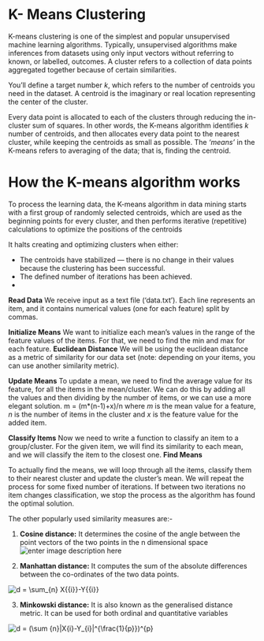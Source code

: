 ﻿# K- Means Clustering

K-means clustering is one of the simplest and popular unsupervised machine learning algorithms.
Typically, unsupervised algorithms make inferences from datasets using only input vectors without referring to known, or labelled, outcomes.
A cluster refers to a collection of data points aggregated together because of certain similarities.

You’ll define a target number  _k_, which refers to the number of centroids you need in the dataset. A centroid is the imaginary or real location representing the center of the cluster.

Every data point is allocated to each of the clusters through reducing the in-cluster sum of squares.
In other words, the K-means algorithm identifies  _k_  number of centroids, and then allocates every data point to the nearest cluster, while keeping the centroids as small as possible.
The  _‘means’_  in the K-means refers to averaging of the data; that is, finding the centroid.

# **How the K-means algorithm works**
To process the learning data, the K-means algorithm in data mining starts with a first group of randomly selected centroids, which are used as the beginning points for every cluster, and then performs iterative (repetitive) calculations to optimize the positions of the centroids

It halts creating and optimizing clusters when either:

-   The centroids have stabilized — there is no change in their values because the clustering has been successful.
-   The defined number of iterations has been achieved.
- 
**Read Data**
We receive input as a text file (‘data.txt’). Each line represents an item, and it contains numerical values (one for each feature) split by commas.

**Initialize Means**
We want to initialize each mean’s values in the range of the feature values of the items. For that, we need to find the min and max for each feature.
**Euclidean Distance**
We will be using the euclidean distance as a metric of similarity for our data set (note: depending on your items, you can use another similarity metric).

**Update Means**
To update a mean, we need to find the average value for its feature, for all the items in the mean/cluster. We can do this by adding all the values and then dividing by the number of items, or we can use a more elegant solution.
	m = (m*(n-1)+x)/n
	where _m_ is the mean value for a feature, _n_ is the number of items in the cluster and _x_ is the feature value for the added item.

**Classify Items**
Now we need to write a function to classify an item to a group/cluster. For the given item, we will find its similarity to each mean, and we will classify the item to the closest one.
**Find Means**

To actually find the means, we will loop through all the items, classify them to their nearest cluster and update the cluster’s mean. We will repeat the process for some fixed number of iterations. If between two iterations no item changes classification, we stop the process as the algorithm has found the optimal solution.

The other popularly used similarity measures are:-
1.  **Cosine distance:**  It determines the cosine of the angle between the point vectors of the two points in the n dimensional space
![enter image description here](https://www.geeksforgeeks.org/wp-content/ql-cache/quicklatex.com-3fd139cbbf734c3a069c4c1416528409_l3.svg)

2.  **Manhattan distance:**  It computes the sum of the absolute differences between the co-ordinates of the two data points.

![d = \sum_{n} X{_{i}}-Y{_{i}} ](https://www.geeksforgeeks.org/wp-content/ql-cache/quicklatex.com-ac9b0b227cd80bf647d1df50d5ac3512_l3.svg "Rendered by QuickLaTeX.com")

3.  **Minkowski distance:**  It is also known as the generalised distance metric. It can be used for both ordinal and quantitative variables

![d = (\sum _{n}|X_{i}-Y_{i}|^{\frac{1}{p}})^{p} ](https://www.geeksforgeeks.org/wp-content/ql-cache/quicklatex.com-b9b33ef0586a88a621a0932327048647_l3.svg "Rendered by QuickLaTeX.com")


